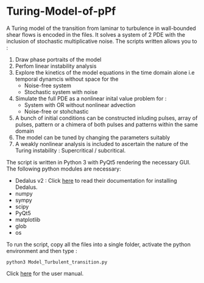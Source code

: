 # Turing-Model-of-pPf
A Turing model of the transition from laminar to turbulence in wall-bounded shear flows is encoded in the files. It solves a system of 2 PDE with the inclusion of stochastic multiplicative noise. 
The scripts written allows you to :
1) Draw phase portraits of the model
2) Perfom linear instability analysis
3) Explore the kinetics of the model equations in the time domain alone i.e temporal dynamcis without space for the
   - Noise-free system
   - Stochastic system with noise
4) Simulate the full PDE as a nonlinear inital value problem for : 
   - System with OR without nonlinear advection
   - Noise-free or stohchastic
5) A bunch of initial conditions can be constructed inluding pulses, array of pulses, pattern or a chimera of both pulses and patterns within the same domain
6) The model can be tuned by changing the parameters suitably
7) A weakly nonlinear analysis is included to ascertain the nature of the Turing instability : Supercritical / subcritical.

The script is written in Python 3 with PyQt5 rendering the necessary GUI. The following python modules are necessary:
- Dedalus v2 : Click [here](https://dedalus-project.readthedocs.io/en/v2_master/index.html) to read their documentation for installing Dedalus.
- numpy
- sympy
- scipy
- PyQt5
- matplotlib
- glob
- os

To run the script, copy all the files into a single folder, activate the python environment and then type :
```
python3 Model_Turbulent_transition.py
```
Click [here](https://github.com/PavanVKashyap/Turing-Model-of-pPf/blob/main/user_manual.pdf) for the user manual.
